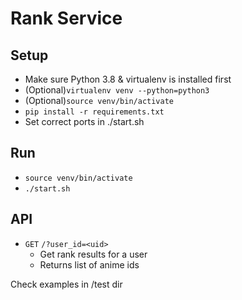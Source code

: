 # Rank Service

## Setup

- Make sure Python 3.8 & virtualenv is installed first
- (Optional)`virtualenv venv --python=python3`
- (Optional)`source venv/bin/activate`
- `pip install -r requirements.txt`
- Set correct ports in ./start.sh

## Run

- `source venv/bin/activate`
- `./start.sh`

## API

- `GET` `/?user_id=<uid>`
    - Get rank results for a user
    - Returns list of anime ids

Check examples in /test dir